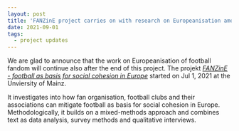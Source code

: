 ```yaml
---
layout: post
title: 'FANZinE project carries on with research on Europeanisation among football fans'
date: 2021-09-01
tags:
  - project updates
---
```



We are glad to announce that the work on Europeanisation of football fandom will continue also after the end of this project. The projekt <em><a href="https://fanzine-research.github.io">FANZinE - football as basis for social cohesion in Europe</a></em> started on Jul 1, 2021 at the Unviersity of Mainz. 

It investigates into how fan organisation, football clubs and their associations can mitigate football as basis for social cohesion in Europe. Methodologically, it builds on a mixed-methods approach and combines text as data analysis, survey methods and qualitative interviews. 